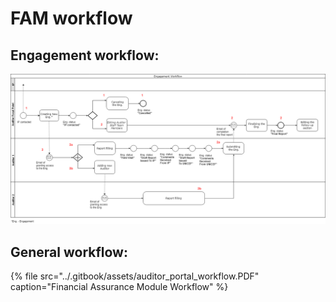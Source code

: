 # FAM workflow

## Engagement workflow:

![](../.gitbook/assets/engagement-workflow-3.png)

## General workflow: 

{% file src="../.gitbook/assets/auditor\_portal\_workflow.PDF" caption="Financial Assurance Module Workflow" %}

